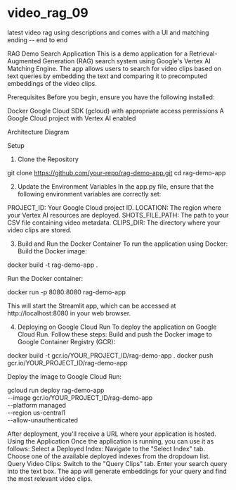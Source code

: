 # video_rag_09
latest video rag using descriptions and comes with a UI and matching ending -- end to end

RAG Demo Search Application
This is a demo application for a Retrieval-Augmented Generation (RAG) search system using Google's Vertex AI Matching Engine. The app allows users to search for video clips based on text queries by embedding the text and comparing it to precomputed embeddings of the video clips.

Prerequisites
Before you begin, ensure you have the following installed:

Docker
Google Cloud SDK (gcloud) with appropriate access permissions
A Google Cloud project with Vertex AI enabled


Architecture Diagram



Setup

1. Clone the Repository

git clone https://github.com/your-repo/rag-demo-app.git
cd rag-demo-app



2. Update the Environment Variables
In the app.py file, ensure that the following environment variables are correctly set:

PROJECT_ID: Your Google Cloud project ID.
LOCATION: The region where your Vertex AI resources are deployed.
SHOTS_FILE_PATH: The path to your CSV file containing video metadata.
CLIPS_DIR: The directory where your video clips are stored.



3. Build and Run the Docker Container
To run the application using Docker:
Build the Docker image:

docker build -t rag-demo-app .


Run the Docker container:

docker run -p 8080:8080 rag-demo-app


This will start the Streamlit app, which can be accessed at http://localhost:8080 in your web browser.

4. Deploying on Google Cloud Run
To deploy the application on Google Cloud Run. Follow these steps:
Build and push the Docker image to Google Container Registry (GCR):

docker build -t gcr.io/YOUR_PROJECT_ID/rag-demo-app .
docker push gcr.io/YOUR_PROJECT_ID/rag-demo-app


Deploy the image to Google Cloud Run:

gcloud run deploy rag-demo-app \
  --image gcr.io/YOUR_PROJECT_ID/rag-demo-app \
  --platform managed \
  --region us-central1 \
  --allow-unauthenticated


After deployment, you'll receive a URL where your application is hosted.
Using the Application
Once the application is running, you can use it as follows:
Select a Deployed Index:
Navigate to the "Select Index" tab.
Choose one of the available deployed indexes from the dropdown list.
Query Video Clips:
Switch to the "Query Clips" tab.
Enter your search query into the text box.
The app will generate embeddings for your query and find the most relevant video clips.
